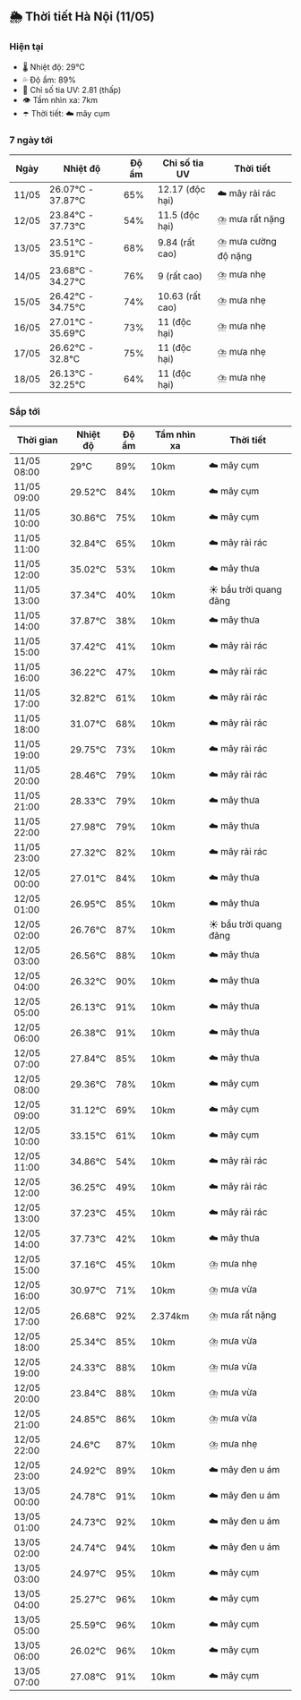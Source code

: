 ## 🌦️ Thời tiết Hà Nội (11/05)

### Hiện tại

- 🌡️ Nhiệt độ: 29℃
- 💦 Độ ẩm: 89%
- 🌟 Chỉ số tia UV: 2.81 (thấp)
- 👁️ Tầm nhìn xa: 7km
- ☂️ Thời tiết: ☁️ mây cụm

### 7 ngày tới

| Ngày | Nhiệt độ | Độ ẩm | Chỉ số tia UV | Thời tiết |
| --- | --- | --- | --- | --- |
| 11/05 | 26.07℃ - 37.87℃ | 65% | 12.17 (độc hại) | ☁️ mây rải rác |
| 12/05 | 23.84℃ - 37.73℃ | 54% | 11.5 (độc hại) | ⛈️ mưa rất nặng |
| 13/05 | 23.51℃ - 35.91℃ | 68% | 9.84 (rất cao) | ⛈️ mưa cường độ nặng |
| 14/05 | 23.68℃ - 34.27℃ | 76% | 9 (rất cao) | ⛈️ mưa nhẹ |
| 15/05 | 26.42℃ - 34.75℃ | 74% | 10.63 (rất cao) | ⛈️ mưa nhẹ |
| 16/05 | 27.01℃ - 35.69℃ | 73% | 11 (độc hại) | ⛈️ mưa nhẹ |
| 17/05 | 26.62℃ - 32.8℃ | 75% | 11 (độc hại) | ⛈️ mưa nhẹ |
| 18/05 | 26.13℃ - 32.25℃ | 64% | 11 (độc hại) | ⛈️ mưa nhẹ |

### Sắp tới

| Thời gian | Nhiệt độ | Độ ẩm | Tầm nhìn xa | Thời tiết |
| --- | --- | --- | --- | --- |
| 11/05 08:00 | 29℃ | 89% | 10km | ☁️ mây cụm |
| 11/05 09:00 | 29.52℃ | 84% | 10km | ☁️ mây cụm |
| 11/05 10:00 | 30.86℃ | 75% | 10km | ☁️ mây cụm |
| 11/05 11:00 | 32.84℃ | 65% | 10km | ☁️ mây rải rác |
| 11/05 12:00 | 35.02℃ | 53% | 10km | ☁️ mây thưa |
| 11/05 13:00 | 37.34℃ | 40% | 10km | ☀️ bầu trời quang đãng |
| 11/05 14:00 | 37.87℃ | 38% | 10km | ☁️ mây thưa |
| 11/05 15:00 | 37.42℃ | 41% | 10km | ☁️ mây rải rác |
| 11/05 16:00 | 36.22℃ | 47% | 10km | ☁️ mây rải rác |
| 11/05 17:00 | 32.82℃ | 61% | 10km | ☁️ mây rải rác |
| 11/05 18:00 | 31.07℃ | 68% | 10km | ☁️ mây rải rác |
| 11/05 19:00 | 29.75℃ | 73% | 10km | ☁️ mây rải rác |
| 11/05 20:00 | 28.46℃ | 79% | 10km | ☁️ mây rải rác |
| 11/05 21:00 | 28.33℃ | 79% | 10km | ☁️ mây thưa |
| 11/05 22:00 | 27.98℃ | 79% | 10km | ☁️ mây thưa |
| 11/05 23:00 | 27.32℃ | 82% | 10km | ☁️ mây rải rác |
| 12/05 00:00 | 27.01℃ | 84% | 10km | ☁️ mây thưa |
| 12/05 01:00 | 26.95℃ | 85% | 10km | ☁️ mây thưa |
| 12/05 02:00 | 26.76℃ | 87% | 10km | ☀️ bầu trời quang đãng |
| 12/05 03:00 | 26.56℃ | 88% | 10km | ☁️ mây thưa |
| 12/05 04:00 | 26.32℃ | 90% | 10km | ☁️ mây thưa |
| 12/05 05:00 | 26.13℃ | 91% | 10km | ☁️ mây thưa |
| 12/05 06:00 | 26.38℃ | 91% | 10km | ☁️ mây thưa |
| 12/05 07:00 | 27.84℃ | 85% | 10km | ☁️ mây thưa |
| 12/05 08:00 | 29.36℃ | 78% | 10km | ☁️ mây cụm |
| 12/05 09:00 | 31.12℃ | 69% | 10km | ☁️ mây cụm |
| 12/05 10:00 | 33.15℃ | 61% | 10km | ☁️ mây cụm |
| 12/05 11:00 | 34.86℃ | 54% | 10km | ☁️ mây rải rác |
| 12/05 12:00 | 36.25℃ | 49% | 10km | ☁️ mây rải rác |
| 12/05 13:00 | 37.23℃ | 45% | 10km | ☁️ mây rải rác |
| 12/05 14:00 | 37.73℃ | 42% | 10km | ☁️ mây thưa |
| 12/05 15:00 | 37.16℃ | 45% | 10km | ⛈️ mưa nhẹ |
| 12/05 16:00 | 30.97℃ | 71% | 10km | ⛈️ mưa vừa |
| 12/05 17:00 | 26.68℃ | 92% | 2.374km | ⛈️ mưa rất nặng |
| 12/05 18:00 | 25.34℃ | 85% | 10km | ⛈️ mưa vừa |
| 12/05 19:00 | 24.33℃ | 88% | 10km | ⛈️ mưa vừa |
| 12/05 20:00 | 23.84℃ | 88% | 10km | ⛈️ mưa vừa |
| 12/05 21:00 | 24.85℃ | 86% | 10km | ⛈️ mưa vừa |
| 12/05 22:00 | 24.6℃ | 87% | 10km | ⛈️ mưa nhẹ |
| 12/05 23:00 | 24.92℃ | 89% | 10km | ☁️ mây đen u ám |
| 13/05 00:00 | 24.78℃ | 91% | 10km | ☁️ mây đen u ám |
| 13/05 01:00 | 24.73℃ | 92% | 10km | ☁️ mây đen u ám |
| 13/05 02:00 | 24.74℃ | 94% | 10km | ☁️ mây đen u ám |
| 13/05 03:00 | 24.97℃ | 95% | 10km | ☁️ mây cụm |
| 13/05 04:00 | 25.27℃ | 96% | 10km | ☁️ mây cụm |
| 13/05 05:00 | 25.59℃ | 96% | 10km | ☁️ mây cụm |
| 13/05 06:00 | 26.02℃ | 96% | 10km | ☁️ mây cụm |
| 13/05 07:00 | 27.08℃ | 91% | 10km | ☁️ mây cụm |
